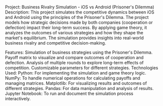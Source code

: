 Project: Business Rivalry Simulation - iOS vs Android (Prisoner's Dilemma)
Description:
This project simulates the competitive dynamics between iOS and Android using the principles of the Prisoner's Dilemma. The project models how strategic decisions made by both companies (cooperation or defection) impact their long-term success. By applying game theory, it analyzes the outcomes of various strategies and how they shape the market's equilibrium. The simulation provides insights into real-world business rivalry and competitive decision-making.

Features:
Simulation of business strategies using the Prisoner's Dilemma.
Payoff matrix to visualize and compare outcomes of cooperation and defection.
Analysis of multiple rounds to explore long-term effects of competition.
Customizable parameters for different strategies.
Technologies Used:
Python: For implementing the simulation and game theory logic.
NumPy: To handle numerical operations for calculating payoffs and managing matrices.
Matplotlib: For visualizing results and outcomes of different strategies.
Pandas: For data manipulation and analysis of results.
Jupyter Notebook: To run and document the simulation process interactively.
